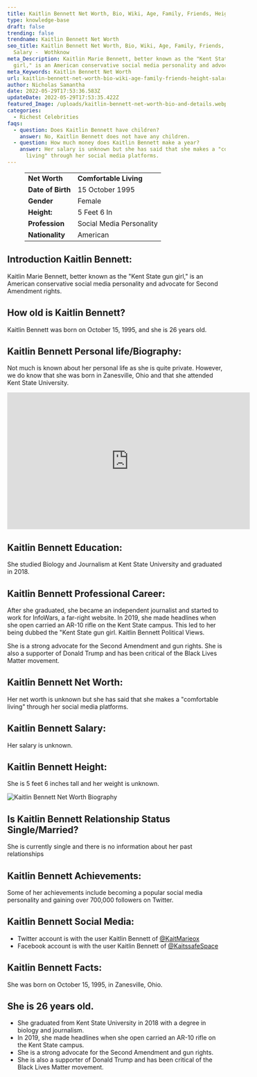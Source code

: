 ```yaml
---
title: Kaitlin Bennett Net Worth, Bio, Wiki, Age, Family, Friends, Height & Salary
type: knowledge-base
draft: false
trending: false
trendname: Kaitlin Bennett Net Worth
seo_title: Kaitlin Bennett Net Worth, Bio, Wiki, Age, Family, Friends, Height &
  Salary -  Wothknow
meta_Description: Kaitlin Marie Bennett, better known as the "Kent State gun
  girl," is an American conservative social media personality and advocate.
meta_Keywords: Kaitlin Bennett Net Worth
url: kaitlin-bennett-net-worth-bio-wiki-age-family-friends-height-salary
author: Nicholas Samantha
date: 2022-05-29T17:53:36.583Z
updateDate: 2022-05-29T17:53:35.422Z
featured_Image: /uploads/kaitlin-bennett-net-worth-bio-and-details.webp
categories:
  - Richest Celebrities
faqs:
  - question: Does Kaitlin Bennett have children?
    answer: No, Kaitlin Bennett does not have any children.
  - question: How much money does Kaitlin Bennett make a year?
    answer: Her salary is unknown but she has said that she makes a "comfortable
      living" through her social media platforms.
---
```

<figure class="wp-block-table is-style-stripes">
  <table>
    <tbody>
      <tr>
        <td>
          <strong>Net Worth</strong>
        </td>
        <td>
          <strong>Comfortable Living</strong>
        </td>
      </tr>
      <tr>
        <td>
          <strong>Date of Birth</strong>
        </td>
        <td>15 October 1995</td>
      </tr>
      <tr>
        <td>
          <strong>Gender</strong>
        </td>
        <td>Female</td>
      </tr>
      <tr>
        <td>
          <strong>Height:</strong>
        </td>
        <td>5 Feet 6 In</td>
      </tr>
      <tr>
        <td>
          <strong>Profession</strong>
        </td>
        <td>Social Media Personality</td>
      </tr>
      <tr>
        <td>
          <strong>Nationality</strong>
        </td>
        <td>American</td>
      </tr>
    </tbody>
  </table>
</figure>

## **Introduction Kaitlin Bennett:**

Kaitlin Marie Bennett, better known as the "Kent State gun girl," is an American conservative social media personality and advocate for Second Amendment rights.

## **How old is Kaitlin Bennett?**

Kaitlin Bennett was born on October 15, 1995, and she is 26 years old.

## **Kaitlin Bennett Personal life/Biography:**

Not much is known about her personal life as she is quite private. However, we do know that she was born in Zanesville, Ohio and that she attended Kent State University. 

<iframe width="560" height="315" src="https://www.youtube.com/embed/Q3PnJaND3HA" title="YouTube video player" frameborder="0" allow="accelerometer; autoplay; clipboard-write; encrypted-media; gyroscope; picture-in-picture" allowfullscreen></iframe>

## **Kaitlin Bennett Education:**

She studied Biology and Journalism at Kent State University and graduated in 2018.

## **Kaitlin Bennett Professional Career:**

After she graduated, she became an independent journalist and started to work for InfoWars, a far-right website. In 2019, she made headlines when she open carried an AR-10 rifle on the Kent State campus. This led to her being dubbed the "Kent State gun girl. Kaitlin Bennett Political Views.

She is a strong advocate for the Second Amendment and gun rights. She is also a supporter of Donald Trump and has been critical of the Black Lives Matter movement.

## **Kaitlin Bennett Net Worth:**

Her net worth is unknown but she has said that she makes a "comfortable living" through her social media platforms.

## **Kaitlin Bennett Salary:**

Her salary is unknown.

## **Kaitlin Bennett Height:**

She is 5 feet 6 inches tall and her weight is unknown.

![Kaitlin Bennett Net Worth Biography](/uploads/kaitlin-bennett-net-worth.webp)

## **Is Kaitlin Bennett Relationship Status Single/Married?**

She is currently single and there is no information about her past relationships

## **Kaitlin Bennett Achievements:** 

Some of her achievements include becoming a popular social media personality and gaining over 700,000 followers on Twitter.

## **Kaitlin Bennett Social Media:**

* Twitter account is with the user Kaitlin Bennett of <a href="https://twitter.com/KaitMarieox" target="_blank" rel="nofollow" rel="noopener">@KaitMarieox</a>
* Facebook account is with the user Kaitlin Bennett of <a href="https://www.facebook.com/KaitssafeSpace/" target="_blank" rel="nofollow" rel="noopener">@KaitssafeSpace</a>

## **Kaitlin Bennett Facts:**

She was born on October 15, 1995, in Zanesville, Ohio.

## **She is 26 years old.**

* She graduated from Kent State University in 2018 with a degree in biology and journalism.
* In 2019, she made headlines when she open carried an AR-10 rifle on the Kent State campus.
* She is a strong advocate for the Second Amendment and gun rights.
* She is also a supporter of Donald Trump and has been critical of the Black Lives Matter movement.